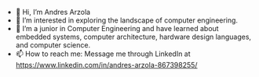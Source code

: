- 👋 Hi, I’m Andres Arzola
- 👀 I’m interested in exploring the landscape of computer engineering.
- 🌱 I’m a junior in Computer Engineering and have learned about embedded systems, computer architecture, hardware design languages, and computer science.
- 📫 How to reach me: Message me through LinkedIn at https://www.linkedin.com/in/andres-arzola-867398255/ 

<!---
ManMadePancake/ManMadePancake is a ✨ special ✨ repository because its `README.md` (this file) appears on your GitHub profile.
You can click the Preview link to take a look at your changes.
--->
